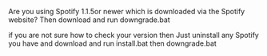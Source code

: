 Are you using Spotify 1.1.5or newer which is downloaded via the Spotify website?
Then download and run downgrade.bat

if you are not sure how to check your version then Just uninstall any Spotify you have and download and run install.bat then downgrade.bat
